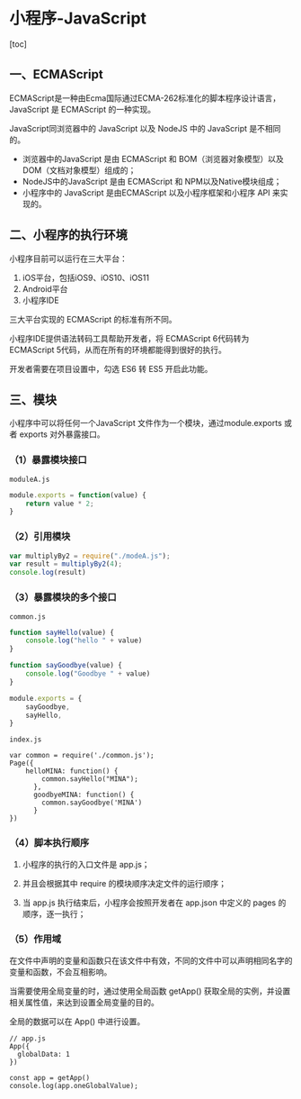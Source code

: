 # 小程序-JavaScript

[toc]

## 一、ECMAScript

ECMAScript是一种由Ecma国际通过ECMA-262标准化的脚本程序设计语言， JavaScript 是 ECMAScript 的一种实现。

JavaScript同浏览器中的 JavaScript 以及 NodeJS 中的 JavaScript 是不相同的。

- 浏览器中的JavaScript 是由 ECMAScript 和 BOM（浏览器对象模型）以及 DOM（文档对象模型）组成的；
- NodeJS中的JavaScript 是由 ECMAScript 和 NPM以及Native模块组成；
- 小程序中的 JavaScript 是由ECMAScript 以及小程序框架和小程序 API 来实现的。

## 二、小程序的执行环境

小程序目前可以运行在三大平台：

1. iOS平台，包括iOS9、iOS10、iOS11
2. Android平台
3. 小程序IDE

三大平台实现的 ECMAScript 的标准有所不同。

小程序IDE提供语法转码工具帮助开发者，将 ECMAScript 6代码转为 ECMAScript 5代码，从而在所有的环境都能得到很好的执行。

开发者需要在项目设置中，勾选 ES6 转 ES5 开启此功能。

## 三、模块

小程序中可以将任何一个JavaScript 文件作为一个模块，通过module.exports 或者 exports 对外暴露接口。

### （1）暴露模块接口

`moduleA.js`

```javascript
module.exports = function(value) {
    return value * 2;
}
```

### （2）引用模块

```javascript
var multiplyBy2 = require("./modeA.js");
var result = multiplyBy2(4);
console.log(result)
```

### （3）暴露模块的多个接口

`common.js`

```javascript
function sayHello(value) {
    console.log("hello " + value)
}

function sayGoodbye(value) {
    console.log("Goodbye " + value)
}

module.exports = {
    sayGoodbye,
    sayHello,
}
```

`index.js`

```
var common = require('./common.js');
Page({
    helloMINA: function() {
        common.sayHello("MINA");
      },
      goodbyeMINA: function() {
        common.sayGoodbye('MINA')
      }
})
```

### （4）脚本执行顺序

1. 小程序的执行的入口文件是 app.js；

2. 并且会根据其中 require 的模块顺序决定文件的运行顺序；
3. 当 app.js 执行结束后，小程序会按照开发者在 app.json 中定义的 pages 的顺序，逐一执行；

### （5）作用域

在文件中声明的变量和函数只在该文件中有效，不同的文件中可以声明相同名字的变量和函数，不会互相影响。

当需要使用全局变量的时，通过使用全局函数 getApp() 获取全局的实例，并设置相关属性值，来达到设置全局变量的目的。

全局的数据可以在 App() 中进行设置。

```
// app.js
App({
  globalData: 1
})
```

```
const app = getApp()
console.log(app.oneGlobalValue);
```



